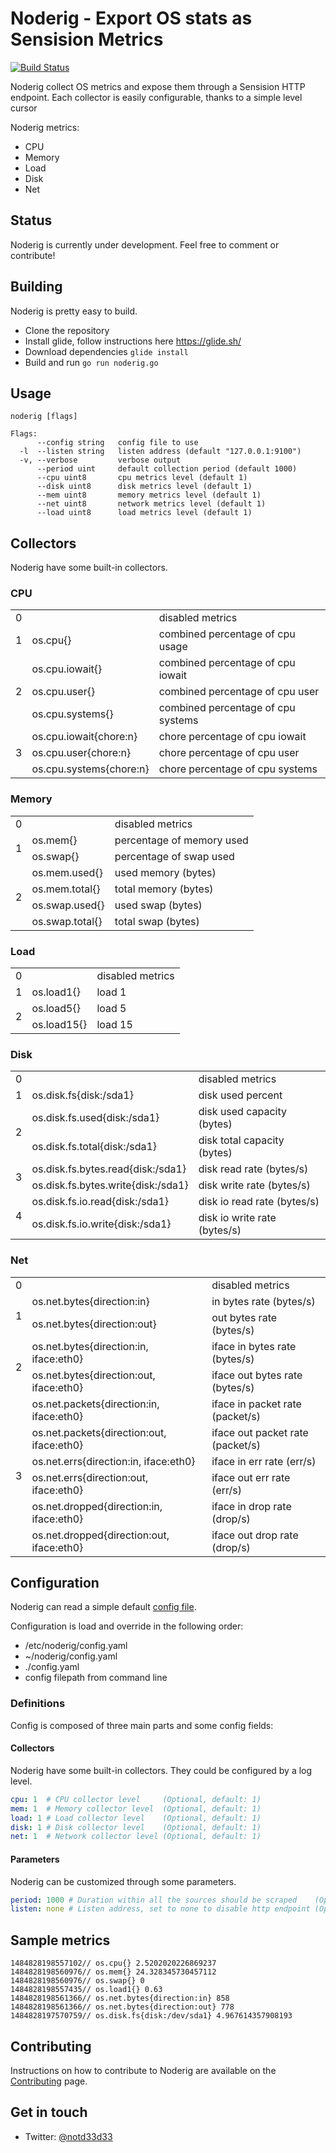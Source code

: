 # Noderig - Export OS stats as Sensision Metrics

[![Build Status](https://travis-ci.org/runabove/noderig.svg?branch=master)](https://travis-ci.org/runabove/noderig)

Noderig collect OS metrics and expose them through a Sensision HTTP endpoint. Each collector is easily configurable, thanks to a simple level cursor

Noderig metrics:
- CPU
- Memory
- Load
- Disk
- Net

## Status

Noderig is currently under development. Feel free to comment or contribute!

## Building

Noderig is pretty easy to build.

- Clone the repository
- Install glide, follow instructions here https://glide.sh/
- Download dependencies `glide install`
- Build and run `go run noderig.go`

## Usage

```
noderig [flags]

Flags:
      --config string   config file to use
  -l  --listen string   listen address (default "127.0.0.1:9100")
  -v, --verbose         verbose output
      --period uint     default collection period (default 1000)
      --cpu uint8       cpu metrics level (default 1)
      --disk uint8      disk metrics level (default 1)
      --mem uint8       memory metrics level (default 1)
      --net uint8       network metrics level (default 1)
      --load uint8      load metrics level (default 1)
```

## Collectors
Noderig have some built-in collectors.

### CPU
<table>
<tr><td>0</td><td></td><td>disabled metrics</td></tr>
<tr><td>1</td><td>os.cpu{}</td><td>combined percentage of cpu usage</td></tr>
<tr><td rowspan="3">2</td><td>os.cpu.iowait{}</td><td>combined percentage of cpu iowait</td></tr>
<tr><td>os.cpu.user{}</td><td>combined percentage of cpu user</td></tr>
<tr><td>os.cpu.systems{}</td><td>combined percentage of cpu systems</td></tr>
<tr><td rowspan="3">3</td><td>os.cpu.iowait{chore:n}</td><td>chore percentage of cpu iowait</td></tr>
<tr><td>os.cpu.user{chore:n}</td><td>chore percentage of cpu user</td></tr>
<tr><td>os.cpu.systems{chore:n}</td><td>chore percentage of cpu systems</td></tr>
</table>

### Memory
<table>
<tr><td>0</td><td></td><td>disabled metrics</td></tr>
<tr><td rowspan="2">1</td><td>os.mem{}</td><td>percentage of memory used</td></tr>
<tr><td>os.swap{}</td><td>percentage of swap used</td></tr>
<tr><td rowspan="4">2</td><td>os.mem.used{}</td><td>used memory (bytes)</td></tr>
<tr><td>os.mem.total{}</td><td>total memory (bytes)</td></tr>
<tr><td>os.swap.used{}</td><td>used swap (bytes)</td></tr>
<tr><td>os.swap.total{}</td><td>total swap (bytes)</td></tr>
</table>

### Load
<table>
<tr><td>0</td><td></td><td>disabled metrics</td></tr>
<tr><td>1</td><td>os.load1{}</td><td>load 1</td></tr>
<tr><td rowspan="2">2</td><td>os.load5{}</td><td>load 5</td></tr>
<tr><td>os.load15{}</td><td>load 15</td></tr>
</table>

### Disk
<table>
<tr><td>0</td><td></td><td>disabled metrics</td></tr>
<tr><td>1</td><td>os.disk.fs{disk:/sda1}</td><td>disk used percent</td></tr>
<tr><td rowspan="2">2</td><td>os.disk.fs.used{disk:/sda1}</td><td>disk used capacity (bytes)</td></tr>
<tr><td>os.disk.fs.total{disk:/sda1}</td><td>disk total capacity (bytes)</td></tr>
<tr><td rowspan="2">3</td><td>os.disk.fs.bytes.read{disk:/sda1}</td><td>disk read rate (bytes/s)</td></tr>
<tr><td>os.disk.fs.bytes.write{disk:/sda1}</td><td>disk write rate (bytes/s)</td></tr>
<tr><td rowspan="2">4</td><td>os.disk.fs.io.read{disk:/sda1}</td><td>disk io read rate (bytes/s)</td></tr>
<tr><td>os.disk.fs.io.write{disk:/sda1}</td><td>disk io write rate (bytes/s)</td></tr>
</table>

### Net
<table>
<tr><td>0</td><td></td><td>disabled metrics</td></tr>
<tr><td rowspan="2">1</td><td>os.net.bytes{direction:in}</td><td>in bytes rate (bytes/s)</td></tr>
<tr><td>os.net.bytes{direction:out}</td><td>out bytes rate (bytes/s)</td></tr>
<tr><td rowspan="2">2</td><td>os.net.bytes{direction:in, iface:eth0}</td><td>iface in bytes rate (bytes/s)</td></tr>
<tr><td>os.net.bytes{direction:out, iface:eth0}</td><td>iface out bytes rate (bytes/s)</td></tr>
<tr><td rowspan="6">3</td><td>os.net.packets{direction:in, iface:eth0}</td><td>iface in packet rate (packet/s)</td></tr>
<tr><td>os.net.packets{direction:out, iface:eth0}</td><td>iface out packet rate (packet/s)</td></tr>
<tr><td>os.net.errs{direction:in, iface:eth0}</td><td>iface in err rate (err/s)</td></tr>
<tr><td>os.net.errs{direction:out, iface:eth0}</td><td>iface out err rate (err/s)</td></tr>
<tr><td>os.net.dropped{direction:in, iface:eth0}</td><td>iface in drop rate (drop/s)</td></tr>
<tr><td>os.net.dropped{direction:out, iface:eth0}</td><td>iface out drop rate (drop/s)</td></tr>
</table>

## Configuration

Noderig can read a simple default [config file](config.yaml).

Configuration is load and override in the following order:

- /etc/noderig/config.yaml
- ~/noderig/config.yaml
- ./config.yaml
- config filepath from command line

### Definitions

Config is composed of three main parts and some config fields:

#### Collectors

Noderig have some built-in collectors. They could be configured by a log level.

```yaml
cpu: 1  # CPU collector level     (Optional, default: 1)
mem: 1  # Memory collector level  (Optional, default: 1)
load: 1 # Load collector level    (Optional, default: 1)
disk: 1 # Disk collector level    (Optional, default: 1)
net: 1  # Network collector level (Optional, default: 1)
```

#### Parameters

Noderig can be customized through some parameters.

```yaml
period: 1000 # Duration within all the sources should be scraped    (Optional, default: 1000)
listen: none # Listen address, set to none to disable http endpoint (Optional, default: 127.0.0.1:9100)
```

## Sample metrics

```
1484828198557102// os.cpu{} 2.5202020226869237
1484828198560976// os.mem{} 24.328345730457112
1484828198560976// os.swap{} 0
1484828198557435// os.load1{} 0.63
1484828198561366// os.net.bytes{direction:in} 858
1484828198561366// os.net.bytes{direction:out} 778
1484828197570759// os.disk.fs{disk:/dev/sda1} 4.967614357908193
```

## Contributing

Instructions on how to contribute to Noderig are available on the [Contributing] page.

## Get in touch

- Twitter: [@notd33d33](https://twitter.com/notd33d33)

[contributing]: CONTRIBUTING.md
